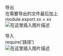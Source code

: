 <div id="article_content" class="article_content clearfix">
            <link rel="stylesheet" href="https://csdnimg.cn/release/phoenix/template/css/ck_htmledit_views-833878f763.css">
                            <div id="content_views" class="markdown_views prism-atom-one-light">
                    <!-- flowchart 箭头图标 勿删 -->
                    <svg xmlns="http://www.w3.org/2000/svg" style="display: none;">
                        <path stroke-linecap="round" d="M5,0 0,2.5 5,5z" id="raphael-marker-block" style="-webkit-tap-highlight-color: rgba(0, 0, 0, 0);"></path>
                    </svg>
                                            <p>导出<br>
在需要导出的文件最后加上<br>
module.export.xx = xx<br>
<img src="https://img-blog.csdnimg.cn/20190506124038138.png?x-oss-process=image/watermark,type_ZmFuZ3poZW5naGVpdGk,shadow_10,text_aHR0cHM6Ly9ibG9nLmNzZG4ubmV0L3dlaXhpbl80NDQ1NDMwNg==,size_16,color_FFFFFF,t_70" alt="在这里插入图片描述"></p>
<p>导入<br>
require(‘路径’)<br>
<img src="https://img-blog.csdnimg.cn/20190506124229761.png?x-oss-process=image/watermark,type_ZmFuZ3poZW5naGVpdGk,shadow_10,text_aHR0cHM6Ly9ibG9nLmNzZG4ubmV0L3dlaXhpbl80NDQ1NDMwNg==,size_16,color_FFFFFF,t_70" alt="在这里插入图片描述"></p>

                                   
                                                
